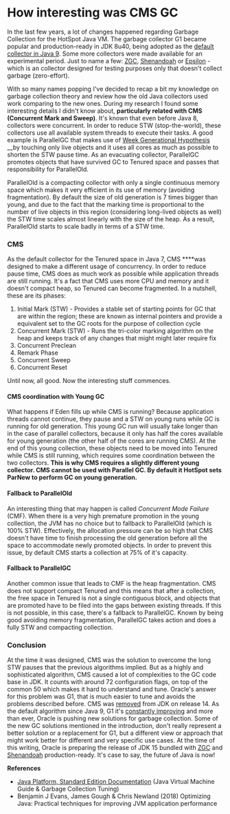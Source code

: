 # How interesting was CMS GC

In the last few years, a lot of changes happened regarding Garbage Collection for the HotSpot Java VM. The garbage collector G1 became popular and production-ready in JDK 8u40, being adopted as the [default collector in Java 9](http://openjdk.java.net/jeps/248). Some more collectors were made available for an experimental period. Just to name a few: [ZGC](https://openjdk.java.net/jeps/333), [Shenandoah](https://openjdk.java.net/jeps/189) or [Epsilon](https://openjdk.java.net/jeps/318) - which is an collector designed for testing purposes only that doesn't collect garbage \(zero-effort\). 

With so many names popping I've decided to recap a bit my knowledge on garbage collection theory and review how the old Java collectors used work comparing to the new ones. During my research I found some interesting details I didn't know about, **particularly related with CMS \(Concurrent Mark and Sweep\)**. It's known that even before Java 8, collectors were concurrent. In order to reduce STW \(stop-the-world\), these collectors use all available system threads to execute their tasks. A good example is ParallelGC that makes use of [Week Generational Hypothesis](https://docs.oracle.com/javase/8/docs/technotes/guides/vm/gctuning/generations.html) __by touching only live objects and it uses all cores as much as possible to shorten the STW pause time. As an evacuating collector, ParallelGC promotes objects that have survived GC to Tenured space and passes that responsibility for ParallelOld. 

ParallelOld is a compacting collector with only a single continuous memory space which makes it very efficient in its use of memory \(avoiding fragmentation\). By default the size of old generation is 7 times bigger than young, and due to the fact that the marking time is proportional to the number of live objects in this region \(considering long-lived objects as well\) the STW time scales almost linearly with the size of the heap. As a result, ParallelOld starts to scale badly in terms of a STW time.

### CMS

As the default collector for the Tenured space in Java 7, CMS ****was designed to make a different usage of concurrency. In order to reduce pause time, CMS does as much work as possible while application threads are still running. It's a fact that CMS uses more CPU and memory and it doesn't compact heap, so Tenured can become fragmented. In a nutshell, these are its phases:

1. Initial Mark \(STW\) - Provides a stable set of starting points for GC that are within the region; these are known as internal pointers and provide a equivalent set to the GC roots for the purpose of collection cycle
2. Concurrent Mark \(STW\) - Runs the tri-color marking algorithm on the heap and keeps track of any changes that might might later require fix
3. Concurrent Preclean
4. Remark Phase
5. Concurrent Sweep
6. Concurrent Reset

Until now, all good. Now the interesting stuff commences.

#### CMS coordination with Young GC 

What happens if Eden fills up while CMS is running? Because application threads cannot continue, they pause and a STW on young runs while GC is running for old generation. This young GC run will usually take longer than in the case of parallel collectors, because it only has half the cores available for young generation \(the other half of the cores are running CMS\). At the end of this young collection, these objects need to be moved into Tenured while CMS is still running, which requires some coordination between the two collectors. **This is why CMS requires a slightly different young collector. CMS cannot be used with Parallel GC. By default it HotSpot sets ParNew to perform GC on young generation.**

#### Fallback to ParallelOld

An interesting thing that may happen is called _Concurrent Mode Failure_ \(CMF\). When there is a very high premature promotion in the young collection, the JVM has no choice but to fallback to ParallelOld \(which is 100% STW\). Effectively, the allocation pressure can be so high that CMS doesn't have time to finish processing the old generation before all the space to accommodate newly promoted objects. In order to prevent this issue, by default CMS starts a collection at 75% of it's capacity.

#### Fallback to ParallelGC

Another common issue that leads to CMF is the heap fragmentation. CMS does not support compact Tenured and this means that after a collection, the free space in Tenured is not a single contiguous block, and objects that are promoted have to be filed into the gaps between existing threads. If this is not possible, in this case, there's a fallback to ParallelGC. Known by being good avoiding memory fragmentation, ParallelGC takes action and does a fully STW and compacting collection.

### Conclusion

At the time it was designed, CMS was the solution to overcome the long STW pauses that the previous algorithms implied. But as a highly and sophisticated algorithm, CMS caused a lot of complexities to the GC code base in JDK. It counts with around 72 configuration flags, on top of the common 50 which makes it hard to understand and tune. Oracle's answer for this problem was G1, that is much easier to tune and avoids the problems described before. CMS was [removed](https://openjdk.java.net/jeps/363) from JDK on release 14. As the default algorithm since Java 9, G1 it's [constantly improving](https://openjdk.java.net/jeps/307) and more than ever, Oracle is pushing new solutions for garbage collection. Some of the new GC solutions mentioned in the introduction, don't really represent a better solution or a replacement for G1, but a different view or approach that might work better for different and very specific use cases. At the time of this writing, Oracle is preparing the release of JDK 15 bundled with [ZGC](https://openjdk.java.net/jeps/377) and [Shenandoah](https://openjdk.java.net/jeps/379) production-ready. It's case to say, the future of Java is now!

**References**

* [Java Platform, Standard Edition Documentation](https://docs.oracle.com/en/java/javase/index.html) \(Java Virtual Machine Guide & Garbage Collection Tuning\)
* Benjamin J Evans, James Gough & Chris Newland \(2018\) Optimizing Java: Practical techniques for improving JVM application performance

